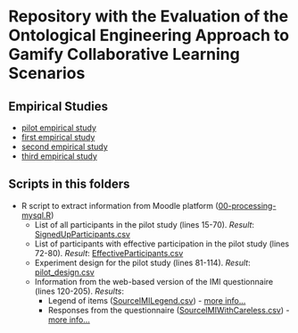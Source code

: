 # Repository with the Evaluation of the Ontological Engineering Approach to Gamify Collaborative Learning Scenarios




## Empirical Studies

* [pilot empirical study](pilot-study/)
* [first empirical study](study01/)
* [second empirical study](study02/)
* [third empirical study](study03/)

## Scripts in this folders
 

 * R script to extract information from Moodle platform ([00-processing-mysql.R](../blob/master/00-processing-mysql.R))
   - List of all participants in the pilot study (lines 15-70). _Result_: [SignedUpParticipants.csv](pilot-study/data/SignedUpParticipants.csv)
   - List of participants with effective participation in the pilot study (lines 72-80). _Result_: [EffectiveParticipants.csv](pilot-study/data/EffectiveParticipants.csv)
   - Experiment design for the pilot study (lines 81-114). _Result_: [pilot_design.csv](report/pilot_design.csv)
   - Information from the web-based version of the IMI questionnaire (lines 120-205). _Results_:
     - Legend of items ([SourceIMILegend.csv](pilot-study/data/SourceIMILegend.csv)) - [more info...](pilot-study/data/)
     - Responses from the questionnaire ([SourceIMIWithCareless.csv](pilot-study/data/SourceIMIWithCareless.csv)) - [more info...](pilot-study/data/)
